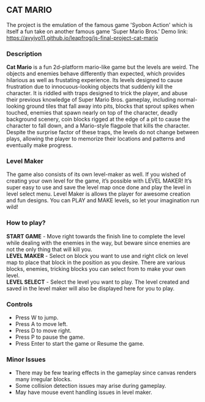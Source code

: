 ## CAT MARIO

The project is the emulation of the famous game 'Syobon Action' which is itself a fun take on another famous game 'Super Mario Bros.'
Demo link: https://avyjyo11.github.io/leapfrog/js-final-project-cat-mario

### Description

<strong>Cat Mario</strong> is a fun 2d-platform mario-like game but the levels are weird. The objects and enemies behave differently than expected, which provides hilarious as well as frustating experience. Its levels designed to cause frustration due to innocuous-looking objects that suddenly kill the character. It is riddled with traps designed to trick the player, and abuse their previous knowledge of Super Mario Bros. gameplay, including normal-looking ground tiles that fall away into pits, blocks that sprout spikes when touched, enemies that spawn nearly on top of the character, deadly background scenery, coin blocks rigged at the edge of a pit to cause the character to fall down, and a Mario-style flagpole that kills the character. Despite the surprise factor of these traps, the levels do not change between plays, allowing the player to memorize their locations and patterns and eventually make progress.

### Level Maker

The game also consists of its own level-maker as well. If you wished of creating your own level for the game, it’s possible with LEVEL MAKER! It’s super easy to use and save the level map once done and play the level in level select menu. Level Maker is allows the player for awesome creation and fun designs. You can PLAY and MAKE levels, so let your imagination run wild!

### How to play?

<strong>START GAME</strong> - Move right towards the finish line to complete the level while dealing with the enemies in the way, but beware since enemies are not the only thing that will kill you. <br>
<strong>LEVEL MAKER</strong> - Select on block you want to use and right click on level map to place that block in the position as you desire. There are various blocks, enemies, tricking blocks you can select from to make your own level. <br>
<strong>LEVEL SELECT</strong> - Select the level you want to play. The level created and saved in the level maker will also be displayed here for you to play.

### Controls

<ul>
  <li>Press W to jump.</li>
  <li>Press A to move left.</li>
  <li>Press D to move right.</li>
  <li>Press P to pause the game.</li>
  <li>Press Enter to start the game or Resume the game.</li>
</ul>

### Minor Issues

<ul>
  <li>There may be few tearing effects in the gameplay since canvas renders many irregular blocks.</li>
  <li>Some collision detection issues may arise during gameplay.</li>
  <li>May have mouse event handling issues in level maker.</li>
</ul>


